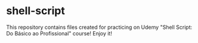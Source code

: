 # shell-script
This repository contains files created for practicing on Udemy "Shell Script: Do Básico ao Profissional" course! Enjoy it!
